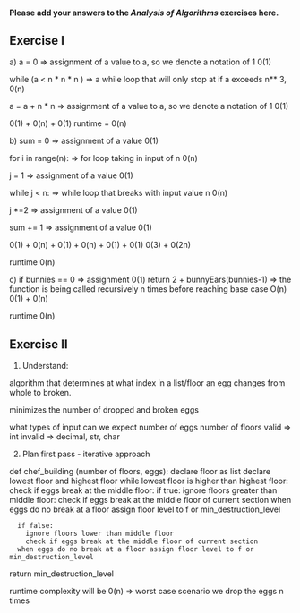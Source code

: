 #### Please add your answers to the ***Analysis of  Algorithms*** exercises here.

## Exercise I

a)
a = 0  =>  assignment of a value to a, so we denote
a  notation of 1
0(1)

while (a < n * n * n ) => a while loop that will only stop at if a exceeds n** 3, 
0(n)

a = a + n * n  => assignment of a value to a, so we denote a notation of 1
0(1)

0(1) + 0(n) + 0(1)
runtime = 0(n)

b)
sum = 0 => assignment of a value 
0(1)

for i in range(n): => for loop taking in input of n
0(n)

j = 1 => assignment of a value 
0(1)

while j < n: => while loop that breaks with input value n
0(n)

j *=2  => assignment of a value 
0(1)

sum += 1 => assignment of a value 
0(1)

0(1) + 0(n) + 0(1) + 0(n) + 0(1) + 0(1)
0(3) + 0(2n)

runtime 0(n)

c)
if bunnies == 0  => assignment
0(1)
return 2 + bunnyEars(bunnies-1) => the function is being called recursively n times before reaching base case
O(n)
0(1) + 0(n)

runtime 0(n)


## Exercise II
1. Understand: 

algorithm that 
determines at what index in a list/floor an egg changes from whole to broken.

minimizes the number of dropped  and broken eggs 

what types of input can we expect 
number of eggs
number of floors
 valid => int
 invalid => decimal, str, char

2. Plan 
first pass  - iterative approach


def chef_building (number of floors, eggs): 
  declare floor as list 
  declare lowest floor  and highest floor 
  while lowest floor is higher than highest floor:
    check if eggs break at the middle floor:
      if true:
        ignore floors greater than middle floor:
        check if eggs break at the middle floor of current section
      when eggs do no break at a floor assign floor level to f or min_destruction_level
      
      
      if false:
        ignore floors lower than middle floor
        check if eggs break at the middle floor of current section
      when eggs do no break at a floor assign floor level to f or min_destruction_level

  return min_destruction_level


  runtime complexity will be 0(n) => worst case scenario we drop the eggs n times 


<!-- 
 however if egg break at a level higher than the middle floor:
  assign eggs at index[0] to f
  while floor is more than one:
    loop through floors:
     if 'eggs' at floor level is more than eggs at index[0]:
     assign floor level to f
      loop through floors again:
        if 'eggs' at floor level is more than eggs at f:
          assign floor level to min_destruction_level 
       
      loop once more:
        if 'eggs' at floor level is more than eggs at f: 
          assign floor level to min_destruction_level
  
 -->



